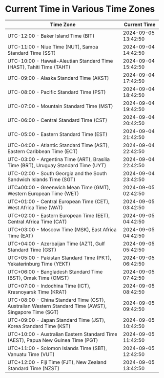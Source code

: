 # Current Time in Various Time Zones

| Time Zone | Current Time |
|-----------|--------------|
| UTC-12:00 - Baker Island Time (BIT) | 2024-09-05 13:42:50 |
| UTC-11:00 - Niue Time (NUT), Samoa Standard Time (SST) | 2024-09-04 14:42:50 |
| UTC-10:00 - Hawaii-Aleutian Standard Time (HAST), Tahiti Time (TAHT) | 2024-09-04 15:42:50 |
| UTC-09:00 - Alaska Standard Time (AKST) | 2024-09-04 17:42:50 |
| UTC-08:00 - Pacific Standard Time (PST) | 2024-09-04 18:42:50 |
| UTC-07:00 - Mountain Standard Time (MST) | 2024-09-04 19:42:50 |
| UTC-06:00 - Central Standard Time (CST) | 2024-09-04 20:42:50 |
| UTC-05:00 - Eastern Standard Time (EST) | 2024-09-04 21:42:50 |
| UTC-04:00 - Atlantic Standard Time (AST), Eastern Caribbean Time (ECT) | 2024-09-04 22:42:50 |
| UTC-03:00 - Argentina Time (ART), Brasília Time (BRT), Uruguay Standard Time (UYT) | 2024-09-04 22:42:50 |
| UTC-02:00 - South Georgia and the South Sandwich Islands Time (SGT) | 2024-09-04 23:42:50 |
| UTC±00:00 - Greenwich Mean Time (GMT), Western European Time (WET) | 2024-09-05 02:42:50 |
| UTC+01:00 - Central European Time (CET), West Africa Time (WAT) | 2024-09-05 03:42:50 |
| UTC+02:00 - Eastern European Time (EET), Central Africa Time (CAT) | 2024-09-05 04:42:50 |
| UTC+03:00 - Moscow Time (MSK), East Africa Time (EAT) | 2024-09-05 04:42:50 |
| UTC+04:00 - Azerbaijan Time (AZT), Gulf Standard Time (GST) | 2024-09-05 05:42:50 |
| UTC+05:00 - Pakistan Standard Time (PKT), Yekaterinburg Time (YEKT) | 2024-09-05 06:42:50 |
| UTC+06:00 - Bangladesh Standard Time (BST), Omsk Time (OMST) | 2024-09-05 07:42:50 |
| UTC+07:00 - Indochina Time (ICT), Krasnoyarsk Time (KRAT) | 2024-09-05 08:42:50 |
| UTC+08:00 - China Standard Time (CST), Australian Western Standard Time (AWST), Singapore Time (SGT) | 2024-09-05 09:42:50 |
| UTC+09:00 - Japan Standard Time (JST), Korea Standard Time (KST) | 2024-09-05 10:42:50 |
| UTC+10:00 - Australian Eastern Standard Time (AEST), Papua New Guinea Time (PGT) | 2024-09-05 11:42:50 |
| UTC+11:00 - Solomon Islands Time (SBT), Vanuatu Time (VUT) | 2024-09-05 12:42:50 |
| UTC+12:00 - Fiji Time (FJT), New Zealand Standard Time (NZST) | 2024-09-05 13:42:50 |
